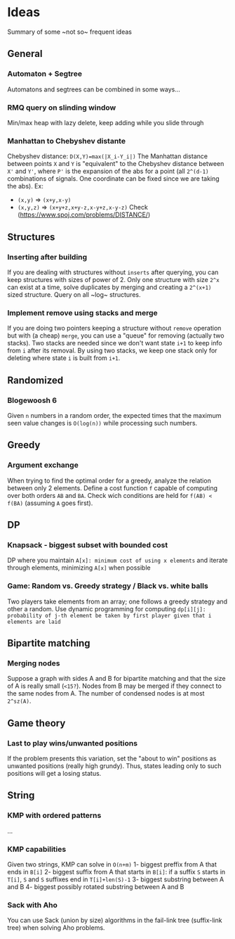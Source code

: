 # Ideas
Summary of some ~not so~ frequent ideas

## General

### Automaton + Segtree
Automatons and segtrees can be combined in some ways...

### RMQ query on slinding window
Min/max heap with lazy delete, keep adding while you slide through

### Manhattan to Chebyshev distante
Chebyshev distance: `D(X,Y)=max(|X_i-Y_i|)`
The Manhattan distance between points `X` and `Y` is "equivalent" to the Chebyshev distance between `X'` and `Y'`, where `P'` is the expansion of the abs for a point (all `2^(d-1)` combinations of signals. One coordinate can be fixed since we are taking the abs). Ex:
- `(x,y)` => `(x+y,x-y)`
- `(x,y,z)` => `(x+y+z,x+y-z,x-y+z,x-y-z)`
Check (https://www.spoj.com/problems/DISTANCE/)

## Structures

### Inserting after building
If you are dealing with structures without `inserts` after querying, you can keep structures with sizes of power of 2. Only one structure with size `2^x` can exist at a time, solve duplicates by merging and creating a `2^(x+1)` sized structure. Query on all ~log~ structures.

### Implement remove using stacks and merge
If you are doing two pointers keeping a structure without `remove` operation but with (a cheap) `merge`, you can use a "queue" for removing (actually two stacks). Two stacks are needed since we don't want state `i+1` to keep info from `i` after its removal. By using two stacks, we keep one stack only for deleting where state `i` is built from `i+1`.

## Randomized

### Blogewoosh 6
Given `n` numbers in a random order, the expected times that the maximum seen value changes is `O(log(n))` while processing such numbers.

## Greedy

### Argument exchange
When trying to find the optimal order for a greedy, analyze the relation between only 2 elements. Define a cost function `f` capable of computing over both orders `AB` and `BA`. Check wich conditions are held for `f(AB) < f(BA)` (assuming `A` goes first).

## DP

### Knapsack - biggest subset with bounded cost 
DP where you maintain `A[x]: minimum cost of using x elements` and iterate through elements, minimizing `A[x]` when possible

### Game: Random vs. Greedy strategy / Black vs. white balls
Two players take elements from an array; one follows a greedy strategy and other a random. Use dynamic programming for computing `dp[i][j]: probability of j-th element be taken by first player given that i elements are laid`


## Bipartite matching

### Merging nodes
Suppose a graph with sides A and B for bipartite matching and that the size of A is really small (`<15?`). Nodes from B may be merged if they connect to the same nodes from A. The number of condensed nodes is at most `2^sz(A)`. 

## Game theory

### Last to play wins/unwanted positions
If the problem presents this variation, set the "about to win" positions as unwanted positions (really high grundy). Thus, states leading only to such positions will get a losing status.

## String

### KMP with ordered patterns
...

### KMP capabilities
Given two strings, KMP can solve in `O(n+m)`
1- biggest preffix from A that ends in `B[i]`
2- biggest suffix from A that starts in `B[i]`: if a suffix `S` starts in `T[i]`, `S` and `S` suffixes end in `T[i]+len(S)-1`
3- biggest substring between A and B
4- biggest possibly rotated substring between A and B

### Sack with Aho
You can use Sack (union by size) algorithms in the fail-link tree (suffix-link tree) when solving Aho problems.
